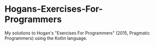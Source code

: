 # Hogans-Exercises-For-Programmers
 My solutions to Hogan's "Exercises For Programmers" (2015, Pragmatic Programmers) using the Kotlin language.
